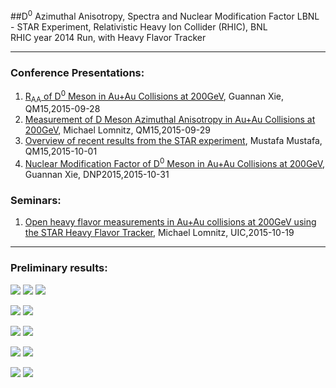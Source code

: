 ##D<sup>0</sup> Azimuthal Anisotropy, Spectra and Nuclear Modification Factor
LBNL - STAR Experiment, Relativistic Heavy Ion Collider (RHIC), BNL  
RHIC year 2014 Run, with Heavy Flavor Tracker
  
- - -
### Conference Presentations:  
1. [R<sub>AA</sub> of D<sup>0</sup> Meson in Au+Au Collisions at 200GeV](https://indico.cern.ch/event/355454/session/15/contribution/523/attachments/1160788/1671215/GuannanX_DMesonQM15_V0.11.pdf), Guannan Xie, QM15,2015-09-28  
2. [Measurement of D Meson Azimuthal Anisotropy in Au+Au Collisions at 200GeV](https://indico.cern.ch/event/355454/session/23/contribution/493/attachments/1161448/1672365/QM15DMesonv2.pdf), Michael Lomnitz, QM15,2015-09-29  
3. [Overview of recent results from the STAR experiment](https://indico.cern.ch/event/355454/session/45/contribution/60/attachments/1162854/1678473/2015-10-01-QM15-STAR-Overview-v5.pdf), Mustafa Mustafa, QM15,2015-10-01  
4. [Nuclear Modification Factor of D<sup>0</sup> Meson in Au+Au Collisions at 200GeV](http://www.star.bnl.gov/protected/heavy/xgn1992/QM15/GuannanX_DMesonDNP_v2.pdf), Guannan Xie, DNP2015,2015-10-31  

### Seminars:
1. [Open heavy flavor measurements in Au+Au collisions at 200GeV using the STAR Heavy Flavor Tracker](https://drupal.star.bnl.gov/STAR/system/files/UICSeminar.pdf), Michael Lomnitz, UIC,2015-10-19  

- - -
### Preliminary results:
![](plots/R_AA/STAR_RAA.png)
![](plots/R_AA/run14_10_piRAA.png)
![](plots/R_AA/Raa_ALICE.png)

![](plots/v_2/D0_v2.png)
![](plots/v_2/D0_KS_v2.png)

![](plots/R_AA/D0_tamu.png)
![](plots/v_2/v2_TAMU_diff.png)

![](plots/R_AA/D0_tamu_suba.png)
![](plots/v_2/v2_TAMU_Suba_Duke.png)

![](plots/R_AA/D0_tamu_suba_duke.png)
![](plots/v_2/v2_TAMU_Sub.png)

